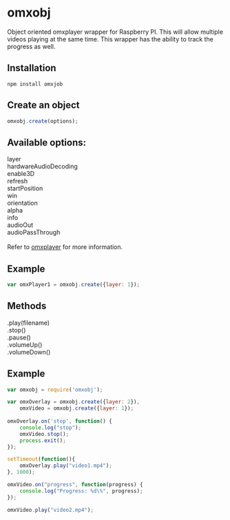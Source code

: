 # omxobj
Object oriented omxplayer wrapper for Raspberry PI. This will allow multiple videos playing at the same time. This wrapper has the ability to track the progress as well.


Installation
-------
```
npm install omxjob
```

Create an object
---------
```javascript
omxobj.create(options);
```

Available options:
----------
layer<br/>
hardwareAudioDecoding<br/>
enable3D<br/>
refresh<br/>
startPosition<br/>
win<br/>
orientation<br/>
alpha<br/>
info<br/>
audioOut<br/>
audioPassThrough<br/>
<br/>
Refer to <a href="https://github.com/huceke/omxplayer">omxplayer</a> for more information.

Example
-------
```javascript
var omxPlayer1 = omxobj.create({layer: 1});
```

Methods
-------
  .play(filename)<br/>
  .stop()<br/>
  .pause()<br/>
  .volumeUp()<br/>
  .volumeDown()<br/>

Example
-------
```javascript
var omxobj = require('omxobj');

var omxOverlay = omxobj.create({layer: 2}),
	omxVideo = omxobj.create({layer: 1});
	
omxOverlay.on('stop', function() {
	console.log("stop");
	omxVideo.stop();
	process.exit();
});

setTimeout(function(){
	omxOverlay.play("video1.mp4");
}, 1000);

omxVideo.on("progress", function(progress) {
	console.log("Progress: %d\%", progress);
});

omxVideo.play("video2.mp4");

```
